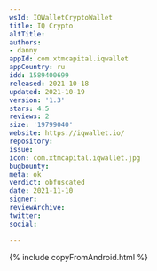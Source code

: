 ```yaml
---
wsId: IQWalletCryptoWallet
title: IQ Crypto
altTitle: 
authors:
- danny
appId: com.xtmcapital.iqwallet
appCountry: ru
idd: 1589400699
released: 2021-10-18
updated: 2021-10-19
version: '1.3'
stars: 4.5
reviews: 2
size: '19799040'
website: https://iqwallet.io/
repository: 
issue: 
icon: com.xtmcapital.iqwallet.jpg
bugbounty: 
meta: ok
verdict: obfuscated
date: 2021-11-10
signer: 
reviewArchive: 
twitter: 
social: 

---
```


{% include copyFromAndroid.html %}
